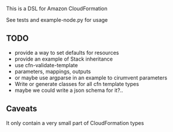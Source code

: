 This is a DSL for Amazon CloudFormation

See tests and example-node.py for usage

TODO
----

 * provide a way to set defaults for resources
 * provide an example of Stack inheritance
 * use cfn-validate-template
 * parameters, mappings, outputs
  * or maybe use argparse in an example to cirumvent parameters
 * Write or generate classes for all cfn template types
  * maybe we could write a json schema for it?..

Caveats
-------

It only contain a very small part of CloudFormation types
